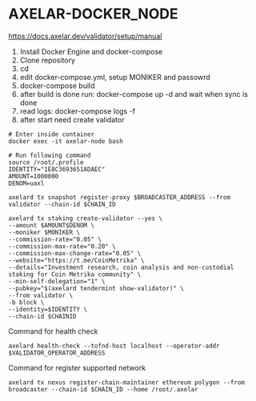 # AXELAR-DOCKER_NODE

https://docs.axelar.dev/validator/setup/manual

1. Install Docker Engine and docker-compose
2. Clone repository 
3. cd <directory project>
4. edit docker-compose.yml, setup MONIKER and passowrd 
5. docker-compose build 
6. after build is done run: docker-compose up -d  and wait when sync is done
7. read logs: docker-compose logs -f 
8. after start need create validator

```
# Enter inside container
docker exec -it axelar-node bash 

# Run following command
source /root/.profile
IDENTITY="1E8C3693651ADAEC"
AMOUNT=1000000
DENOM=uaxl

axelard tx snapshot register-proxy $BROADCASTER_ADDRESS --from validator --chain-id $CHAIN_ID

axelard tx staking create-validator --yes \
--amount $AMOUNT$DENOM \
--moniker $MONIKER \
--commission-rate="0.05" \
--commission-max-rate="0.20" \
--commission-max-change-rate="0.05" \
--website="https://t.me/CoinMetrika" \
--details="Investment research, coin analysis and non-custodial staking for Coin Metrika community" \
--min-self-delegation="1" \
--pubkey="$(axelard tendermint show-validator)" \
--from validator \
-b block \
--identity=$IDENTITY \
--chain-id $CHAINID
```
Command for health check 
```
axelard health-check --tofnd-host localhost --operator-addr $VALIDATOR_OPERATOR_ADDRESS
```


Command for register supported network 
```
axelard tx nexus register-chain-maintainer ethereum polygon --from broadcaster --chain-id $CHAIN_ID --home /root/.axelar
```